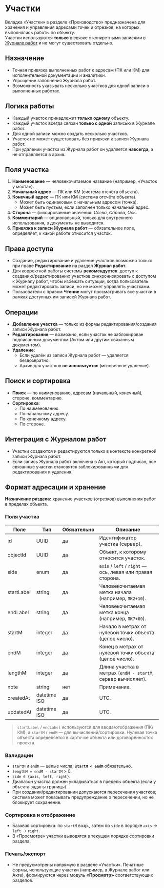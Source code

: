 # Участки

Вкладка «Участки» в разделе «Производство» предназначена для хранения и управления адресами точек и отрезков, на которых выполнялись работы по объекту.  
Участки используются **только** в связке с конкретными записями в [Журнале работ](works.md) и не могут существовать отдельно.

## Назначение
- Точная привязка выполненных работ к адресам (ПК или КМ) для исполнительной документации и аналитики.
- Упрощение заполнения Журнала работ.
- Возможность указывать несколько участков для одной записи о выполненных работах.

## Логика работы
- Каждый участок принадлежит **только одному** объекту.
- Каждый участок всегда связан **только с одной** записью в Журнале работ.
- Для одной записи можно создать несколько участков.
- Участок не может существовать без привязки к записи Журнала работ.
- При удалении участка из Журнала работ он удаляется **навсегда**, а не отправляется в архив.

## Поля участка
1. **Наименование** — человекочитаемое название (например, «Участок у моста»).
2. **Начальный адрес** — ПК или КМ (система отсчёта объекта).
3. **Конечный адрес** — ПК или КМ (система отсчёта объекта).  
   - Может быть одинаковым с начальным адресом (точка).  
   - Может быть пустым, если заполнен только начальный адрес.
4. **Сторона** — фиксированные значения: *Слева*, *Справа*, *Ось*.
5. **Комментарий** — опциональный, только для внутреннего использования, в документы не выводится.
6. **Привязка к записи Журнала работ** — обязательное поле, определяет, к какой работе относится участок.

## Права доступа
- Создание, редактирование и удаление участков возможно только при праве **Редактирование** на раздел **Журнал работ**.
- Для корректной работы системы **рекомендуется**: доступ к созданию/редактированию участков синхронизировать с доступом к Журналу работ, чтобы избежать ситуации, когда пользователь может редактировать записи, но не может управлять участками.
- Пользователи с правом **Чтение** могут просматривать все участки в рамках доступных им записей Журнала работ.

## Операции
- **Добавление участка** — только из формы редактирования/создания записи Журнала работ.
- **Редактирование** — возможно, если участок не заблокирован подписанным документом (Актом или другим связанным документом).
- **Удаление**:
  - Если удалён из записи Журнала работ — удаляется безвозвратно.
  - Архив для участков **не используется** (мгновенное удаление).

## Поиск и сортировка
- **Поиск** — по наименованию, адресам (начальный, конечный), стороне, комментарию.
- **Сортировка**:
  - По наименованию.
  - По начальному адресу.
  - По конечному адресу.
  - По стороне.

## Интеграция с Журналом работ
- Участки создаются и редактируются только в контексте конкретной записи Журнала работ.
- Если запись Журнала работ включена в Акт, который подписан, все связанные участки становятся заблокированными для редактирования и удаления.

## Формат адресации и хранение

**Назначение раздела:** хранение участков (отрезков) выполнения работ в пределах объекта.

### Поля участка

| Поле           | Тип          | Обязательно | Описание |
|----------------|--------------|-------------|----------|
| id             | UUID         | да          | Идентификатор участка (сервер). |
| objectId       | UUID         | да          | Объект, к которому относится участок. |
| side           | enum         | да          | `axis` / `left` / `right` — ось, левая или правая сторона. |
| startLabel     | string       | да          | Человекочитаемая метка начала (например, `ПК2+10`). |
| endLabel       | string       | да          | Человекочитаемая метка конца (например, `ПК7+80`). |
| startM         | integer      | да          | Начало в метрах от нулевой точки объекта (целое число). |
| endM           | integer      | да          | Конец в метрах от нулевой точки объекта (целое число). |
| lengthM        | integer      | да          | Длина участка в метрах (`endM - startM`, сервер вычисляет). |
| note           | string       | нет         | Примечание. |
| createdAt      | datetime ISO | да          | UTC. |
| updatedAt      | datetime ISO | да          | UTC. |

> `startLabel` / `endLabel` используются для ввода/отображения (ПК/КМ),
> а `startM` / `endM` — для вычислений/сортировки. Нулевая точка объекта определяется в карточке объекта или договорённостях проекта.

### Валидации

- `startM` и `endM` — целые числа; **`startM < endM`** обязательно.
- `lengthM = endM - startM` > 0.
- `side ∈ {axis, left, right}`.
- Диапазон участка должен укладываться в пределы объекта (если у объекта заданы границы).
- При создании/редактировании допускаются пересечения участков; система может показывать предупреждение о пересечении, но не блокирует сохранение.

### Сортировка и отображение

- Базовая сортировка: по `startM` возр., затем по `side` в порядке `axis` → `left` → `right`.
- В «Просмотре» участки выводятся в текущем порядке сортировки раздела.

### Печать/экспорт

- Не предусмотрены напрямую в разделе «Участки». Печатные формы, использующие участки (например, в Журнале работ или Акте), формируются через модуль **«Просмотр»** соответствующих разделов.
